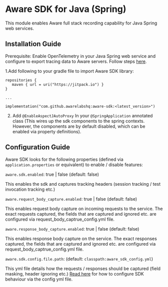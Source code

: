 # Aware SDK for Java (Spring)

This module enables Aware full stack recording capability for Java Spring web services.

## Installation Guide

Prerequisite: Enable OpenTelemetry in your Java Spring web service and configure to export tracing data to Aware servers. Follow steps [here](https://awarelabs.io/blog/getting-started-java).

1.Add following to your gradle file to import Aware SDK library:

```
repositories {
   maven { url = uri("https://jitpack.io") }
}

...

implementation("com.github.awarelabshq:aware-sdk:<latest_version>")

```

2. Add ```@EnableAspectJAutoProxy``` In your ```@SpringApplication``` annotated class (This wires up the sdk components to the spring contexts. However, the components are by default disabled, which can be enabled via property definitions).

## Configuration Guide

Aware SDK looks for the following properties (defined via ```application.properties``` or equivalent) to enable / disable features:

```aware.sdk.enabled```: true | false (default: false)

This enables the sdk and captures tracking headers (session tracking / test invocation tracking etc.)

```aware.request_body_capture.enabled```: true | false (default: false)

This enables request body capture on incoming requests to the service. The exact requests captured, the fields that are captured and ignored etc. are configured via request_body_captrue_config.yml file.

```aware.response_body_capture.enabled```: true | false (default: false)

This enables response body capture on the service. The exact responses captured, the fields that are captured and ignored etc. are configured via request_body_captrue_config.yml file.

```aware.sdk.config.file.path```: (default: ```classpath:aware_sdk_config.yml```)

This yml file details how the requests / responses should be captured (field masking, header ignoring etc.) [Read here](https://github.com/awarelabshq/aware-sdk/tree/main/backend#backend-sdk-configuration-file) for how to configure SDK behaviour via the config yml file.


